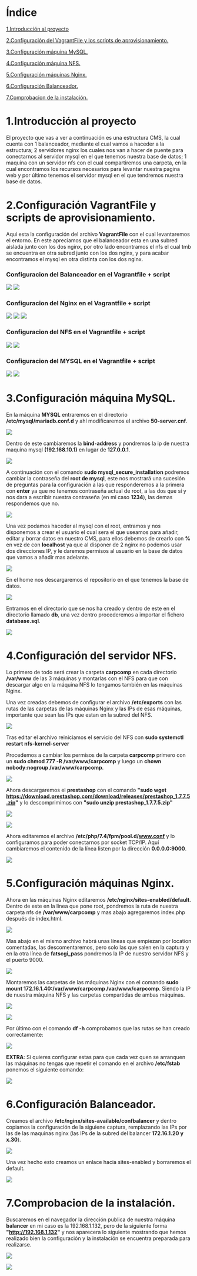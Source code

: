 #   Índice

[1.Introducción al proyecto](#1)

[2.Configuración del VagrantFile y los scripts de aprovisionamiento.](#2)

[3.Configuración máquina MySQL.](#3)

[4.Configuración máquina NFS.](#4)

[5.Configuración máquinas Nginx.](#5)

[6.Configuración Balanceador.](#6)

[7.Comprobacion de la instalación.](#7)

<div id="1">

# 1.Introducción al proyecto

El proyecto que vas a ver a continuación es una estructura CMS, la cual cuenta con 1 balanceador, mediante el cual vamos a haceder a la estructura; 2 servidores nginx los cuales nos van a hacer de puente para conectarnos al servidor mysql en el que tenemos nuestra base de datos; 1 maquina con un servidor nfs con el cual compartiremos una carpeta, en la cual encontramos los recursos necesarios para levantar nuestra pagina web y por último tenemos el servidor mysql en el que tendremos nuestra base de datos.

<div id="2">

# 2.Configuración VagrantFile y scripts de aprovisionamiento.

Aqui esta la configuración del archivo **VagrantFile** con el cual levantaremos el entorno.
En este apreciamos que el balanceador esta en una subred aislada junto con los dos nginx, por otro lado encontramos el nfs el cual tmb se encuentra en otra subred junto con los dos nginx, y para acabar encontramos el mysql en otra distinta con los dos nginx.

### Configuracion del **Balanceador** en el Vagrantfile + **script**

![](fotos/Captura1.PNG)
![](fotos/Captura2.PNG)

### Configuracion del **Nginx** en el Vagrantfile + **script**

![](fotos/Captura3.PNG) 
![](fotos/Captura4.PNG)
![](fotos/Captura5.PNG)

### Configuracion del **NFS** en el Vagrantfile + **script**
![](fotos/Captura6.PNG)
![](fotos/Captura9.PNG)

### Configuracion del **MYSQL** en el Vagrantfile + **script**

![](fotos/Captura7.PNG)
![](fotos/Captura8.PNG)

<div id="3">

# 3.Configuración máquina MySQL.

En la máquina **MYSQL** entraremos en el directorio **/etc/mysql/mariadb.conf.d** y ahí modificaremos el archivo **50-server.cnf**.

![](fotos/Captura10.PNG)

Dentro de este cambiaremos la **bind-address** y pondremos la ip de nuestra maquina mysql **(192.168.10.1)** en lugar de **127.0.0.1**.

![](fotos/Captura11.PNG)

A continuación con el comando **sudo mysql\_secure\_installation** podremos cambiar la contraseña del **root de mysql**, este nos mostrará una sucesión de preguntas para la configuración a las que responderemos a la primera con **enter** ya que no tenemos contraseña actual de root, a las dos que sí y nos dara a escribir nuestra contraseña (en mi caso **1234**), las demas respondemos que no.

![](fotos/Captura12.PNG)

Una vez podamos haceder al mysql con el root, entramos y nos disponemos a crear el usuario el cual sera el que useamos para añadir, editar y borrar datos en nuestro CMS, para ellos debemos de crearlo con **%** en vez de con **localhost** ya que al disponer de 2 nginx no podemos usar dos direcciones IP, y le daremos permisos al usuario en la base de datos que vamos a añadir mas adelante.

![](fotos/Captura13.PNG)

En el home nos descargaremos el repositorio en el que tenemos la base de datos.

![](fotos/Captura14.PNG)

Entramos en el directorio que se nos ha creado y dentro de este en el directorio llamado **db**, una vez dentro procederemos a importar el fichero **database.sql**.

![](fotos/Captura15.PNG)

<div id="4">

# 4.Configuración del servidor NFS.

Lo primero de todo será crear la carpeta **carpcomp** en cada directorio **/var/www** de las 3 máquinas y montarlas con el NFS para que con descargar algo en la  máquina NFS lo tengamos también en las máquinas Nginx.

Una vez creadas debemos de configurar el archivo **/etc/exports** con las rutas de las carpetas de las máquinas Nginx y las IPs de esas máquinas, importante que sean las IPs que estan en la subred del NFS.

![](fotos/Captura16.PNG)

Tras editar el archivo reiniciamos el servicio del NFS con **sudo systemctl restart nfs-kernel-server**

Procedemos a cambiar los permisos de la carpeta **carpcomp** primero con un **sudo chmod 777 -R /var/www/carpcomp** y luego un **chown nobody:nogroup /var/www/carpcomp**.

![](fotos/Captura30.PNG)

Ahora descargaremos el **prestashop** con el comando **"sudo wget https://download.prestashop.com/download/releases/prestashop_1.7.7.5.zip"** y lo descomprimimos con **"sudo unzip prestashop_1.7.7.5.zip"**

![](fotos/Captura26.PNG)

![](fotos/Captura27.PNG)

Ahora editaremos el archivo **/etc/php/7.4/fpm/pool.d/www.conf** y lo configuramos para poder conectarnos por socket TCP/IP. Aquí cambiaremos el contenido de la línea listen por la dirección **0.0.0.0:9000**.

![](fotos/Captura21.PNG)

<div id="5">

# 5.Configuración máquinas Nginx.

Ahora en las máquinas Nginx editaremos **/etc/nginx/sites-enabled/default**. Dentro de este en la linea que pone root, pondremos la ruta de nuestra carpeta nfs de **/var/www/carpcomp** y mas abajo agregaremos index.php después de index.html. 

![](fotos/Captura22.PNG)

Mas abajo en el mismo archivo habrá unas líneas que empiezan por location comentadas, las descomentaremos, pero solo las que salen en la captura y en la otra línea de **fatscgi_pass** pondremos la IP de nuestro servidor NFS y el puerto 9000.

![](fotos/Captura23.PNG)

Montaremos las carpetas de las máquinas Nginx con el comando **sudo mount 172.16.1.40:/var/www/carpcomp /var/www/carpcomp**. Siendo la IP de nuestra máquina NFS y las carpetas compartidas de ambas máquinas.

![](fotos/Captura17.PNG)

![](fotos/Captura18.PNG)

Por último con el comando **df -h** comprobamos que las rutas se han creado correctamente:

![](fotos/Captura31.PNG)

**EXTRA**: Si quieres configurar estas para que cada vez quen se arranquen las máquinas no tengas que repetir el comando en el archivo **/etc/fstab** ponemos el siguiente comando:

![](fotos/Captura32.PNG)

<div id="6">

# 6.Configuración Balanceador.

Creamos el archivo **/etc/nginx/sites-available/confbalancer** y dentro copiamos la configuración de la siguiene captura, remplazando las IPs por las de las maquinas nginx (las IPs de la subred del balancer **172.16.1.20 y x.30**).

![](fotos/Captura24.PNG)

Una vez hecho esto creamos un enlace hacia sites-enabled y borraremos el default.

![](fotos/Captura25.PNG)

<div id="7">

# 7.Comprobacion de la instalación.

Buscaremos en el navegador la dirección publica de nuestra máquina **balancer** en mi caso es la 192.168.1.132, pero de la siguiente forma **"http://192.168.1.132"** y nos aparecera lo siguiente mostrando que hemos realizado bien la configuración y la instalación se encuentra preparada para realizarse.

![](fotos/Captura28.PNG)

![](fotos/Captura29.PNG)